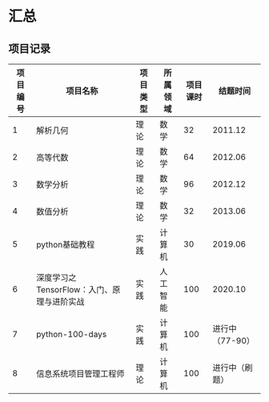 # 汇总

## 项目记录
| 项目编号 | 项目名称                           | 项目类型 | 所属领域 | 项目课时 | 结题时间 |
| - | --------------- | -------- | -------- | -------- | -------- |
| 1 | 解析几何               |  理论        | 数学        | 32        | 2011.12        |
| 2 | 高等代数               |  理论        | 数学        | 64        | 2012.06        |
| 3 | 数学分析               |  理论        | 数学        | 96        | 2012.12        |
| 4 | 数值分析               |  理论        | 数学        | 32        | 2013.06        |
| 5 | python基础教程         | 实践       | 计算机        |     30     | 2019.06       |
| 6 | 深度学习之TensorFlow：入门、原理与进阶实战         | 实践       |  人工智能        |     100     | 2020.10       |
| 7 | python-100-days         | 实践       | 计算机        |     100     | 进行中（77-90）       |
| 8 | 信息系统项目管理工程师         | 理论       | 计算机        |     100     | 进行中（刷题）       |